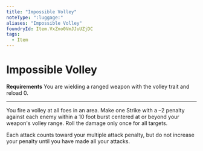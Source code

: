```yaml
---
title: "Impossible Volley"
noteType: ":luggage:"
aliases: "Impossible Volley"
foundryId: Item.VxZno0VmJJuUZjDC
tags:
  - Item
---
```


# Impossible Volley

**Requirements** You are wielding a ranged weapon with the volley trait and reload 0.

* * *

You fire a volley at all foes in an area. Make one Strike with a –2 penalty against each enemy within a 10 foot burst centered at or beyond your weapon's volley range. Roll the damage only once for all targets.

Each attack counts toward your multiple attack penalty, but do not increase your penalty until you have made all your attacks.
